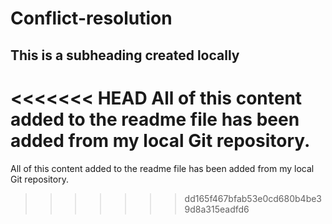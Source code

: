# Conflict-resolution
## This is a subheading created locally

<<<<<<< HEAD
All of this content added to the readme file has been added from my local Git repository.
=======
All of this content added to the readme file has been added from my local Git repository.
>>>>>>> dd165f467bfab53e0cd680b4be39d8a315eadfd6
